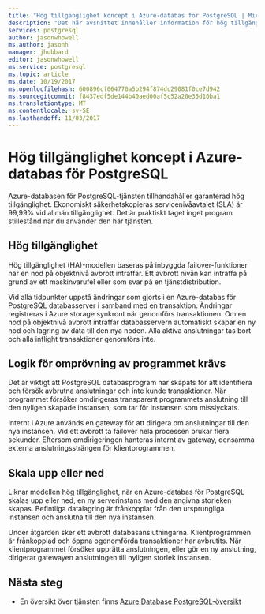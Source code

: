 ```yaml
---
title: "Hög tillgänglighet koncept i Azure-databas för PostgreSQL | Microsoft Docs"
description: "Det här avsnittet innehåller information för hög tillgänglighet när du använder Azure-databas för PostgreSQL"
services: postgresql
author: jasonwhowell
ms.author: jasonh
manager: jhubbard
editor: jasonwhowell
ms.service: postgresql
ms.topic: article
ms.date: 10/19/2017
ms.openlocfilehash: 600896cf064770a5b294f874dc29081f0ce7d942
ms.sourcegitcommit: f8437edf5de144b40aed00af5c52a20e35d10ba1
ms.translationtype: MT
ms.contentlocale: sv-SE
ms.lasthandoff: 11/03/2017
---
```

# <a name="high-availability-concepts-in-azure-database-for-postgresql"></a>Hög tillgänglighet koncept i Azure-databas för PostgreSQL
Azure-databasen för PostgreSQL-tjänsten tillhandahåller garanterad hög tillgänglighet. Ekonomiskt säkerhetskopieras servicenivåavtalet (SLA) är 99,99% vid allmän tillgänglighet. Det är praktiskt taget inget program stillestånd när du använder den här tjänsten.

## <a name="high-availability"></a>Hög tillgänglighet
Hög tillgänglighet (HA)-modellen baseras på inbyggda failover-funktioner när en nod på objektnivå avbrott inträffar. Ett avbrott nivån kan inträffa på grund av ett maskinvarufel eller som svar på en tjänstdistribution.

Vid alla tidpunkter uppstå ändringar som gjorts i en Azure-databas för PostgreSQL databasserver i samband med en transaktion. Ändringar registreras i Azure storage synkront när genomförs transaktionen. Om en nod på objektnivå avbrott inträffar databasservern automatiskt skapar en ny nod och lagring av data till den nya noden. Alla aktiva anslutningar tas bort och alla inflight transaktioner genomförs inte.

## <a name="application-retry-logic-is-essential"></a>Logik för omprövning av programmet krävs
Det är viktigt att PostgreSQL databasprogram har skapats för att identifiera och försök avbrutna anslutningar och inte kunde transaktioner. När programmet försöker omdirigeras transparent programmets anslutning till den nyligen skapade instansen, som tar för instansen som misslyckats.

Internt i Azure används en gateway för att dirigera om anslutningar till den nya instansen. Vid ett avbrott ta failover hela processen brukar flera sekunder. Eftersom omdirigeringen hanteras internt av gateway, densamma externa anslutningssträngen för klientprogrammen.

## <a name="scaling-up-or-down"></a>Skala upp eller ned
Liknar modellen hög tillgänglighet, när en Azure-databas för PostgreSQL skalas upp eller ned, en ny serverinstans med den angivna storleken skapas. Befintliga datalagring är frånkopplat från den ursprungliga instansen och anslutna till den nya instansen.

Under åtgärden sker ett avbrott databasanslutningarna. Klientprogrammen är frånkopplad och öppna ogenomförda transaktioner har avbrutits. När klientprogrammet försöker upprätta anslutningen, eller gör en ny anslutning, dirigerar gatewayen anslutningen till nyligen storlek instansen. 

## <a name="next-steps"></a>Nästa steg
- En översikt över tjänsten finns [Azure Database PostgreSQL-översikt](overview.md)
